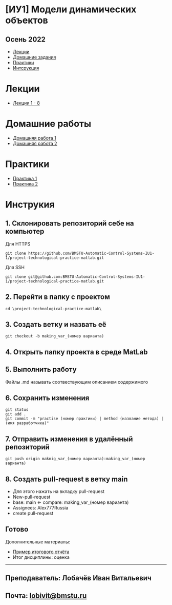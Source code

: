 # [ИУ1] Модели динамических объектов
## Осень 2022

* [Лекции](#lections)
* [Домашние задания](#homeworks)
* [Практики](#practices)
* [Интсрукция](#instruction)


<a name="lections"></a>

# Лекции

* [Лекции 1 - 8](Lectures.pdf)


<a name="homeworks"></a>

# Домашние работы

* [Домашняя работа 1](homework1.pdf)
* [Домашняя работа 2](homework2.pdf)


<a name="practices"></a>

# Практики

* [Практика 1](homework1.pdf)
* [Практика 2](homework2.pdf)


<a name="instruction"></a>

# Инструкия

## 1. Склонировать репозиторий себе на компьютер
Для HTTPS
```
git clone https://github.com/BMSTU-Automatic-Control-Systems-IU1-1/project-technological-practice-matlab.git
```
Для SSH
```
git clone git@github.com:BMSTU-Automatic-Control-Systems-IU1-1/project-technological-practice-matlab.git
```

## 2. Перейти в папку с проектом
```
cd \project-technological-practice-matlab\
```

## 3. Создать ветку и назвать её
```
git checkout -b making_var_(номер варианта)
```

## 4. Открыть папку проекта в среде MatLab

## 5. Выполнить работу
Файлы .md называть соотвествующим описанием содержимого

## 6. Сохранить изменения
```
git status
git add .
git commit -m "practise (номер практики) | method (название метода) | (имя разработчика)"
```

## 7. Отправить изменения в удалённый репозиторий
```
git push origin maknig_var_(номер варианта):making_var_(номер варианта)
```

## 8. Создать pull-request в ветку main
* Для этого нажать на вкладку pull-request
* New-pull-request
* base: main <- compare: making_var_(номер варианта)
* Assignees: Alex777Russia
* create pull-request

## Готово

Дополнительные материалы:

* [Пример итогового отчёта](statement.pdf)
* Итог дисциплины: оценка

------
## Преподаватель: Лобачёв Иван Витальевич
## Почта: lobivit@bmstu.ru
